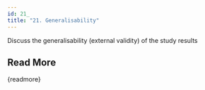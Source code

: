 ```yaml
---
id: 21_
title: "21. Generalisability"
---
```

Discuss the generalisability (external validity) of the study results

## Read More

{readmore}